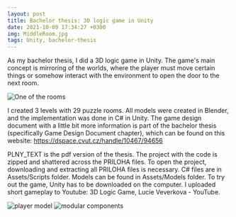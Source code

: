 ```yaml
---
layout: post
title: Bachelor thesis: 3D logic game in Unity
date: 2021-10-09 17:34:27 +0300
img: MiddleRoom.jpg
tags: Unity, bachelor-thesis
---
```

As my bachelor thesis, I did a 3D logic game in Unity. 
The game's main concept is mirroring of the worlds, where the player must move certain things or somehow interact with the environment to open the door to the next room. 

![One of the rooms]({{site.baseurl}}/images/pages/BP/room3_7.jpg)

I created 3 levels with 29 puzzle rooms. All models were created in Blender, and the implementation was done in C# in Unity. The game design document with a little bit more information  is part of the bachelor thesis (specifically Game Design Document chapter), which can be found on this website: https://dspace.cvut.cz/handle/10467/94656

PLNY_TEXT is the pdf version of the thesis. The project with the code is zipped and shattered across the PRILOHA files. To open the project, downloading and extracting all PRILOHA files is necessary. C# files are in Assets/Scripts folder. Models can be found in Assets/Models folder. To try out the game, Unity has to be downloaded on the computer. I uploaded short gameplay to Youtube: 3D Logic Game, Lucie Veverkova - YouTube.

![player model]({{site.baseurl}}/images/pages/BP/playerBlender.jpg)
![modular components]({{site.baseurl}}/images/pages/BP/modularComponentsCombination.jpg)


